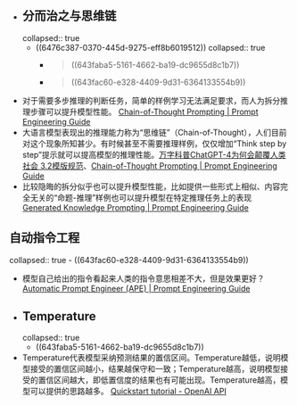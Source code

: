 - ## 分而治之与思维链
  collapsed:: true
	- ((6476c387-0370-445d-9275-eff8b6019512))
	  collapsed:: true
		- > ((643faba5-5161-4662-ba19-dc9655d8c1b7))
		- > ((643fac60-e328-4409-9d31-6364133554b9))
- 对于需要多步推理的判断任务，简单的样例学习无法满足要求，而人为拆分推理步骤可以提升模型性能。 [Chain-of-Thought Prompting | Prompt Engineering Guide](https://www.promptingguide.ai/techniques/cot)
- 大语言模型表现出的推理能力称为“思维链”（Chain-of-Thought），人们目前对这个现象所知甚少。有时候甚至不需要推理样例，仅仅增加“Think step by step”提示就可以提高模型的推理性能。[万字科普ChatGPT-4为何会颠覆人类社会 3.2模版规范](https://www.modevol.com/episode/clf9d5kni0zo301mm6tkl9t87)、[Chain-of-Thought Prompting | Prompt Engineering Guide](https://www.promptingguide.ai/techniques/cot)
- 比较隐晦的拆分似乎也可以提升模型性能，比如提供一些形式上相似、内容完全无关的“命题-推理”样例也可以提升模型在特定推理任务上的表现 [Generated Knowledge Prompting | Prompt Engineering Guide](https://www.promptingguide.ai/techniques/knowledge)
## 自动指令工程
collapsed:: true
	- ((643fac60-e328-4409-9d31-6364133554b9))
- 模型自己给出的指令看起来人类的指令意思相差不大，但是效果更好？ [Automatic Prompt Engineer (APE) | Prompt Engineering Guide](https://www.promptingguide.ai/techniques/ape)
- ## Temperature
  collapsed:: true
	- ((643faba5-5161-4662-ba19-dc9655d8c1b7))
- Temperature代表模型采纳预测结果的置信区间。Temperature越低，说明模型接受的置信区间越小，结果越保守和一致；Temperature越高，说明模型接受的置信区间越大，即低置信度的结果也有可能出现。Temperature越高，模型可以提供的思路越多。 [Quickstart tutorial - OpenAI API](https://platform.openai.com/docs/quickstart/adjust-your-settings)